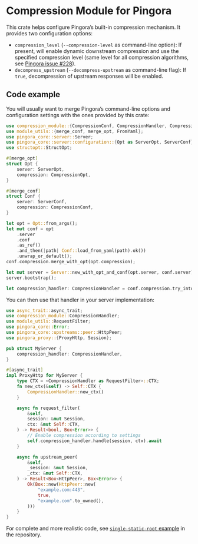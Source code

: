 # Compression Module for Pingora

This crate helps configure Pingora’s built-in compression mechanism. It provides two
configuration options:

* `compression_level` (`--compression-level` as command-line option): If present, will enable
  dynamic downstream compression and use the specified compression level (same level for all
  compression algorithms, see
  [Pingora issue #228](https://github.com/cloudflare/pingora/issues/228)).
* `decompress_upstream` (`--decompress-upstream` as command-line flag): If `true`,
  decompression of upstream responses will be enabled.

## Code example

You will usually want to merge Pingora’s command-line options and configuration settings with
the ones provided by this crate:

```rust
use compression_module::{CompressionConf, CompressionHandler, CompressionOpt};
use module_utils::{merge_conf, merge_opt, FromYaml};
use pingora_core::server::Server;
use pingora_core::server::configuration::{Opt as ServerOpt, ServerConf};
use structopt::StructOpt;

#[merge_opt]
struct Opt {
    server: ServerOpt,
    compression: CompressionOpt,
}

#[merge_conf]
struct Conf {
    server: ServerConf,
    compression: CompressionConf,
}

let opt = Opt::from_args();
let mut conf = opt
    .server
    .conf
    .as_ref()
    .and_then(|path| Conf::load_from_yaml(path).ok())
    .unwrap_or_default();
conf.compression.merge_with_opt(opt.compression);

let mut server = Server::new_with_opt_and_conf(opt.server, conf.server);
server.bootstrap();

let compression_handler: CompressionHandler = conf.compression.try_into().unwrap();
```

You can then use that handler in your server implementation:

```rust
use async_trait::async_trait;
use compression_module::CompressionHandler;
use module_utils::RequestFilter;
use pingora_core::Error;
use pingora_core::upstreams::peer::HttpPeer;
use pingora_proxy::{ProxyHttp, Session};

pub struct MyServer {
    compression_handler: CompressionHandler,
}

#[async_trait]
impl ProxyHttp for MyServer {
    type CTX = <CompressionHandler as RequestFilter>::CTX;
    fn new_ctx(&self) -> Self::CTX {
        CompressionHandler::new_ctx()
    }

    async fn request_filter(
        &self,
        session: &mut Session,
        ctx: &mut Self::CTX,
    ) -> Result<bool, Box<Error>> {
        // Enable compression according to settings
        self.compression_handler.handle(session, ctx).await
    }

    async fn upstream_peer(
        &self,
        _session: &mut Session,
        _ctx: &mut Self::CTX,
    ) -> Result<Box<HttpPeer>, Box<Error>> {
        Ok(Box::new(HttpPeer::new(
            "example.com:443",
            true,
            "example.com".to_owned(),
        )))
    }
}
```

For complete and more realistic code, see [`single-static-root` example](https://github.com/palant/pingora-utils/tree/main/examples/single-static-root) in the repository.
